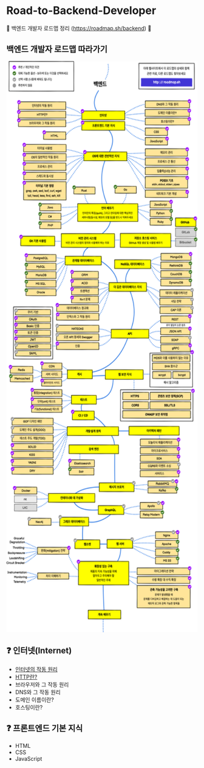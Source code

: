 # Road-to-Backend-Developer
:mag_right: 백엔드 개발자 로드맵 정리 (https://roadmap.sh/backend) :flashlight:



## 백엔드 개발자 로드맵 따라가기

<img src="./img/roadtobackend.png" height="1500" width="800">



##  :question: 인터넷(Internet)

* [인터넷의 작동 원리](https://github.com/Woongstar/Road-to-Backend-Developer/blob/main/%EC%9D%B8%ED%84%B0%EB%84%B7(Internet)/%EC%9D%B8%ED%84%B0%EB%84%B7%EC%9D%98%20%EC%9E%91%EB%8F%99%20%EC%9B%90%EB%A6%AC.md "인터넷의 작동 원리")
* [HTTP란?](https://github.com/Woongstar/Road-to-Backend-Developer/blob/main/%EC%9D%B8%ED%84%B0%EB%84%B7(Internet)/HTTP%EB%9E%80.md)
* 브라우저와 그 작동 원리
* DNS와 그 작동 원리
* 도메인 이름이란?
* 호스팅이란?



##  :question: ​프론트엔드 기본 지식

- HTML
- CSS
- JavaScript



